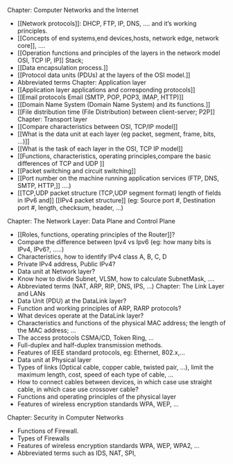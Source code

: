 
Chapter: Computer Networks and the Internet
- [[Network protocols]]: DHCP, FTP, IP, DNS, .... and it’s working principles.
- [[Concepts of end systems,end devices,hosts, network edge, network core]], ....
- [[Operation functions and principles of the layers in the network model OSI, TCP IP, IP]] 
Stack;
- [[Data encapsulation process.]]
- [[Protocol data units (PDUs) at the layers of the OSI model.]]
- Abbreviated terms
Chapter: Application layer
- [[Application layer applications and corresponding protocols]]
- [[Email protocols Email (SMTP, POP, POP3, IMAP, HTTP)]]
- [[Domain Name System (Domain Name System) and its functions.]]
- [[File distribution time (File Distribution) between client-server; P2P]]
Chapter: Transport layer
- [[Compare characteristics between OSI, TCP/IP model]]
- [[What is the data unit at each layer (eg packet, segment, frame, bits, ...)]]
- [[What is the task of each layer in the OSI, TCP IP model]]
-  [[Functions, characteristics, operating principles,compare the basic differences of TCP and UDP ]]
- [[Packet switching and circuit switching]]
- [[Port number on the machine running application services (FTP, DNS, SMTP, HTTP,]]
....)
- [[TCP,UDP packet structure (TCP,UDP segment format) length of fields in IPv6 and]]
[[IPv4 packet structure]] (eg: Source port #, Destination port #, length, checksum, header, ...)

Chapter: The Network Layer: Data Plane and Control Plane
- [[Roles, functions, operating principles of the Router]]?
- Compare the difference between Ipv4 vs Ipv6 (eg: how many bits is IPv4, IPv6?, .....)
- Characteristics, how to identify IPv4 class A, B, C, D
- Private IPv4 address, Public IPv4?
- Data unit at Network layer?
- Know how to divide Subnet, VLSM, how to calculate SubnetMask, ....
- Abbreviated terms (NAT, ARP, RIP, DNS, IPS, ...)
Chapter: The Link Layer and LANs
- Data Unit (PDU) at the DataLink layer?
- Function and working principles of ARP, RARP protocols?
- What devices operate at the DataLink layer?
- Characteristics and functions of the physical MAC address; the length of the MAC
address; …
- The access protocols CSMA/CD, Token Ring, ...
- Full-duplex and half-duplex transmission methods.
- Features of IEEE standard protocols, eg: Ethernet, 802.x,...
- Data unit at Physical layer
- Types of links (Optical cable, copper cable, twisted pair, ...), limit the maximum length,
cost, speed of each type of cable, ...
- How to connect cables between devices, in which case use straight cable, in which case
use crossover cable?
- Functions and operating principles of the physical layer
- Features of wireless encryption standards WPA, WEP, ...







Chapter: Security in Computer Networks
- Functions of Firewall.
- Types of Firewalls
- Features of wireless encryption standards WPA, WEP, WPA2, ...
- Abbreviated terms such as IDS, NAT, SPI, 
